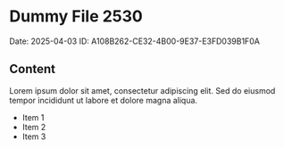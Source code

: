 # Dummy File 2530

Date: 2025-04-03
ID: A108B262-CE32-4B00-9E37-E3FD039B1F0A

## Content

Lorem ipsum dolor sit amet, consectetur adipiscing elit.
Sed do eiusmod tempor incididunt ut labore et dolore magna aliqua.

* Item 1
* Item 2
* Item 3
